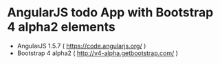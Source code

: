 # AngularJS todo App with Bootstrap 4 alpha2 elements
- AngularJS 1.5.7 ( https://code.angularjs.org/ )
- Bootstrap 4 alpha2 ( http://v4-alpha.getbootstrap.com/ )
